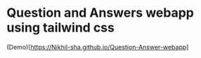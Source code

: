 # Question and Answers webapp using tailwind css
(Demo)[https://Nikhil-sha.github.io/Question-Answer-webapp]

